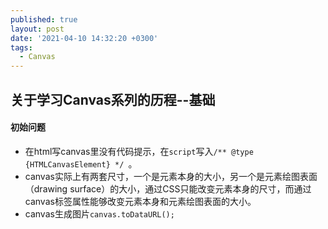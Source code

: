 ```yaml
---
published: true
layout: post
date: '2021-04-10 14:32:20 +0300'
tags:
  - Canvas
---
```

## 关于学习Canvas系列的历程--基础


#### 初始问题

- 在html写canvas里没有代码提示，在`script`写入`/** @type {HTMLCanvasElement} */ `。
- canvas实际上有两套尺寸，一个是元素本身的大小，另一个是元素绘图表面（drawing surface）的大小，通过CSS只能改变元素本身的尺寸，而通过canvas标签属性能够改变元素本身和元素绘图表面的大小。
- canvas生成图片`canvas.toDataURL();`
